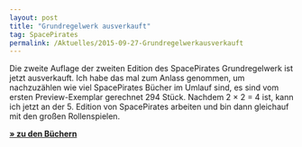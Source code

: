 ```yaml
---
layout: post
title: "Grundregelwerk ausverkauft"
tag: SpacePirates
permalink: /Aktuelles/2015-09-27-Grundregelwerkausverkauft
---
```


Die zweite Auflage der zweiten Edition des SpacePirates Grundregelwerk ist jetzt ausverkauft. Ich habe das mal zum Anlass genommen, um nachzuzählen wie viel SpacePirates Bücher im Umlauf sind, es sind vom ersten Preview-Exemplar gerechnet 294 Stück. Nachdem 2 &times; 2 = 4 ist, kann ich jetzt an der 5. Edition von SpacePirates arbeiten und bin dann gleichauf mit den großen Rollenspielen.

**[&raquo; zu den Büchern](https://spacepirates.jcgames.de/Publikationen/)**


